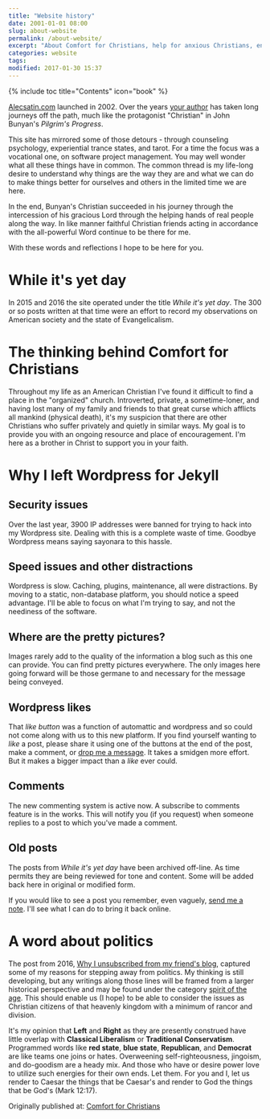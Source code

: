 ```yaml
---
title: "Website history"
date: 2001-01-01 08:00
slug: about-website
permalink: /about-website/
excerpt: "About Comfort for Christians, help for anxious Christians, encouragement, resources, writings on faith"
categories: website
tags:
modified: 2017-01-30 15:37
---
```

{% include toc title="Contents" icon="book" %}

[Alecsatin.com](http://www.alecsatin.com) launched in 2002.  Over the years [your author](/about/) has taken long journeys off the path, much like the protagonist "Christian" in John Bunyan's *Pilgrim's Progress*.

This site has mirrored some of those detours - through counseling psychology, experiential trance states, and tarot.  For a time the focus was a vocational one, on software project management.  You may well wonder what all these things have in common.  The common thread is my life-long desire to understand why things are the way they are and what we can do to make things better for ourselves and others in the limited time we are here.

In the end, Bunyan's Christian succeeded in his journey through the intercession of his gracious Lord through the helping hands of real people along the way.  In like manner faithful Christian friends acting in accordance with the all-powerful Word continue to be there for me.  

With these words and reflections I hope to be here for you.

# While it's yet day

In 2015 and 2016 the site operated under the title *While it's yet day*.  The 300 or so posts written at that time were an effort to record my observations on American society and the state of Evangelicalism.  

# The thinking behind Comfort for Christians

Throughout my life as an American Christian I've found it difficult to find a place in the "organized" church.  Introverted, private, a sometime-loner, and having lost many of my family and friends to that great curse which afflicts all mankind (physical death), it's my suspicion that there are other Christians who suffer privately and quietly in similar ways.   My goal is to provide you with an ongoing resource and place of encouragement.  I'm here as a brother in Christ to support you in your faith.

# Why I left Wordpress for Jekyll

## Security issues
Over the last year, 3900 IP addresses were banned for trying to hack into my Wordpress site.  Dealing with this is a complete waste of time.  Goodbye Wordpress means saying sayonara to this hassle.

## Speed issues and other distractions
Wordpress is slow.  Caching, plugins, maintenance, all were distractions.  By moving to a static, non-database platform, you should notice a speed advantage.  I'll be able to focus on what I'm trying to say, and not the neediness of the software.

## Where are the pretty pictures?
Images rarely add to the quality of the information a blog such as this one can provide.  You can find pretty pictures everywhere.  The only images here going forward will be those germane to and necessary for the message being conveyed.

## Wordpress likes
That *like button* was a function of automattic and wordpress and so could not come along with us to this new platform.  If you find yourself wanting to *like* a post, please share it using one of the buttons at the end of the post, make a comment, or [drop me a message](/contact/).  It takes a smidgen more effort.  But it makes a bigger impact than a *like* ever could.

## Comments
The new commenting system is active now.  A subscribe to comments feature is in the works.  This will notify you (if you request) when someone replies to a post to which you've made a comment.

## Old posts
The posts from *While it's yet day* have been archived off-line.  As time permits they are being reviewed for tone and content.  Some will be added back here in original or modified form.

If you would like to see a post you remember, even vaguely, [send me a note](/contact/).  I'll see what I can do to bring it back online.

# A word about politics
The post from 2016, [Why I unsubscribed from my friend's blog](/memoirs/why-i-unsubscribed-from-my-friends-blog/), captured some of my reasons for stepping away from politics.  My thinking is still developing, but any writings along those lines will be framed from a larger historical perspective and may be found under the category [spirit of the age](/spirit-of-the-age/).  This should enable us (I hope) to be able to consider the issues as Christian citizens of that heavenly kingdom with a minimum of rancor and division.

It's my opinion that **Left** and **Right** as they are presently construed have little overlap with **Classical Liberalism** or **Traditional Conservatism**.  Programmed words like **red state**, **blue state**, **Republican**, and **Democrat** are like teams one joins or hates.  Overweening self-righteousness, jingoism, and do-goodism are a heady mix.  And those who have or desire power love to utilize such energies for their own ends.  Let them.  For you and I, let us render to Caesar the things that be Caesar's and render to God the things that be God's (Mark 12:17).

<div>Originally published at: <a href='http://www.alecsatin.com/'>Comfort for Christians</a></div>
